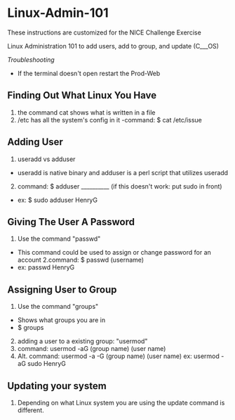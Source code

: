 # Linux-Admin-101

These instructions are customized for the NICE Challenge Exercise

Linux Administration 101 to add users, add to group, and update (C___OS)

*Troubleshooting*
- If the terminal doesn't open restart the Prod-Web

## Finding Out What Linux You Have
1. the command cat shows what is written in a file
2. /etc has all the system's config in it
  -command: $ cat /etc/issue

## Adding User
1. useradd vs adduser
  - useradd is native binary and adduser is a perl script that utilizes useradd
2. command: $ adduser __________ (if this doesn't work: put sudo in front)
  - ex: $ sudo adduser HenryG

## Giving The User A Password
1. Use the command "passwd"
  - This command could be used to assign or change password for an account
2.command: $ passwd (username)
  - ex: passwd HenryG
  
## Assigning User to Group
1. Use the command "groups"
  - Shows what groups you are in
  - $ groups
2. adding a user to a existing group: "usermod"
3. command: usermod -aG (group name) (user name)
4. Alt. command: usermod -a -G (group name) (user name)
  ex: usermod -aG sudo HenryG
  
## Updating your system
1. Depending on what Linux system you are using the update command is different.

